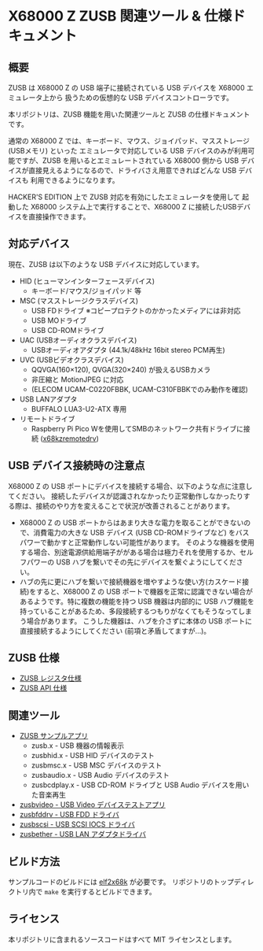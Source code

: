 # X68000 Z ZUSB 関連ツール & 仕様ドキュメント

## 概要

ZUSB は X68000 Z の USB 端子に接続されている USB デバイスを X68000 エミュレータ上から
扱うための仮想的な USB デバイスコントローラです。

本リポジトリは、ZUSB 機能を用いた関連ツールと ZUSB の仕様ドキュメントです。

通常の X68000 Z では、キーボード、マウス、ジョイパッド、マスストレージ(USBメモリ) といった
エミュレータで対応している USB デバイスのみが利用可能ですが、ZUSB を用いるとエミュレートされている
X68000 側から USB デバイスが直接見えるようになるので、ドライバさえ用意できればどんな USB デバイスも
利用できるようになります。

HACKER'S EDITION 上で ZUSB 対応を有効にしたエミュレータを使用して
起動した X68000 システム上で実行することで、X68000 Z に接続したUSBデバイスを直接操作できます。

## 対応デバイス

現在、ZUSB は以下のような USB デバイスに対応しています。

* HID (ヒューマンインターフェースデバイス)
  * キーボード/マウス/ジョイパッド 等
* MSC (マスストレージクラスデバイス)
  * USB FDドライブ   ※コピープロテクトのかかったメディアには非対応
  * USB MOドライブ
  * USB CD-ROMドライブ
* UAC (USBオーディオクラスデバイス)
  * USBオーディオアダプタ  (44.1k/48kHz 16bit stereo PCM再生)
* UVC (USBビデオクラスデバイス)
  * QQVGA(160×120), QVGA(320×240) が扱えるUSBカメラ
  * 非圧縮と MotionJPEG に対応
  * (ELECOM UCAM-C0220FBBK, UCAM-C310FBBKでのみ動作を確認)
* USB LANアダプタ
  * BUFFALO LUA3-U2-ATX 専用
* リモートドライブ
  * Raspberry Pi Pico Wを使用してSMBのネットワーク共有ドライブに接続 ([x68kzremotedrv](https://github.com/yunkya2/x68kzremotedrv/))

## USB デバイス接続時の注意点

X68000 Z の USB ポートにデバイスを接続する場合、以下のような点に注意してください。
接続したデバイスが認識されなかったり正常動作しなかったりする際は、接続のやり方を変えることで状況が改善されることがあります。

* X68000 Z の USB ポートからはあまり大きな電力を取ることができないので、消費電力の大きな USB デバイス (USB CD-ROMドライブなど) をバスパワーで動かすと正常動作しない可能性があります。
そのような機器を使用する場合、別途電源供給用端子ががある場合は極力それを使用するか、セルフパワーの USB ハブを繋いでその先にデバイスを繋ぐようにしてください。
* ハブの先に更にハブを繋いで接続機器を増やすような使い方(カスケード接続)をすると、X68000 Z の USB ポートで機器を正常に認識できない場合があるようです。特に複数の機能を持つ USB 機器は内部的に USB ハブ機能を持っていることがあるため、多段接続するつもりがなくてもそうなってしまう場合があります。
こうした機器は、ハブを介さずに本体の USB ポートに直接接続するようにしてください (前項と矛盾してますが…)。

## ZUSB 仕様

* [ZUSB レジスタ仕様](ZUSB-specs.md)
* [ZUSB API 仕様](ZUSB-api.md)

## 関連ツール

* [ZUSB サンプルアプリ](src/README.md)
  * zusb.x - USB 機器の情報表示
  * zusbhid.x - USB HID デバイスのテスト
  * zusbmsc.x - USB MSC デバイスのテスト
  * zusbaudio.x - USB Audio デバイスのテスト
  * zusbcdplay.x - USB CD-ROM ドライブと USB Audio デバイスを用いた音楽再生
* [zusbvideo - USB Video デバイステストアプリ](zusbvideo/README.md)
* [zusbfddrv - USB FDD ドライバ](zusbfddrv/README.md)
* [zusbscsi - USB SCSI IOCS ドライバ](zusbscsi/README.md)
* [zusbether - USB LAN アダプタドライバ](zusbether/README.md)

## ビルド方法

サンプルコードのビルドには [elf2x68k](https://github.com/yunkya2/elf2x68k) が必要です。
リポジトリのトップディレクトリ内で `make` を実行するとビルドできます。

## ライセンス

本リポジトリに含まれるソースコードはすべて MIT ライセンスとします。

